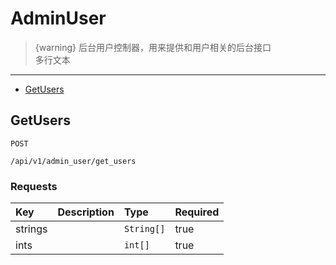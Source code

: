 # AdminUser

> {warning} 后台用户控制器，用来提供和用户相关的后台接口<br>多行文本


---

  - [GetUsers](#GetUsers)

<a name="GetUsers"></a>
## GetUsers

`POST`

`/api/v1/admin_user/get_users`

### Requests
|Key|Description|Type|Required|
|:-|:-|:-|:-|
|strings | |`String[]`|true|
|ints | |`int[]`|true|

